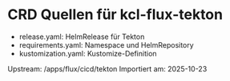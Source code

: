 # CRD Quellen für kcl-flux-tekton

- release.yaml: HelmRelease für Tekton
- requirements.yaml: Namespace und HelmRepository
- kustomization.yaml: Kustomize-Definition

Upstream: /apps/flux/cicd/tekton
Importiert am: 2025-10-23
